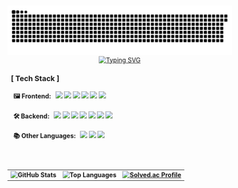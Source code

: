 <div align="center">
<picture>
  <source media="(prefers-color-scheme: dark)" srcset="https://raw.githubusercontent.com/naim-kim/naim-kim/output/github-contribution-grid-snake-dark.svg">
  <source media="(prefers-color-scheme: light)" srcset="https://raw.githubusercontent.com/naim-kim/naim-kim/output/github-contribution-grid-snake.svg">
  <img alt="github contribution grid snake animation" src="https://raw.githubusercontent.com/naim-kim/naim-kim/output/github-contribution-grid-snake.svg">
</picture>
 </div>

 <div align="center">
  <a href="https://git.io/typing-svg">
    <img src="https://readme-typing-svg.demolab.com?font=Fira+Code&pause=1000&color=0000FF&width=435&lines=Backend+Dev+in+the+Making+%F0%9F%9A%80" alt="Typing SVG" />
  </a>
</div>

<h3>&nbsp; [ Tech Stack ] </h3>

<h4>&nbsp;&nbsp;&nbsp;&nbsp;🖼️ Frontend:&nbsp;&nbsp;
<img src="https://img.shields.io/badge/Javascript-F7DF1E?style=for-the-badge&logo=javascript&logoColor=FFFFFF"/>
<img src="https://img.shields.io/badge/Typescript-3178C6?style=for-the-badge&logo=typescript&logoColor=FFFFFF"/>
<img src="https://img.shields.io/badge/React-61DAFB?style=for-the-badge&logo=React&logoColor=FFFFFF"/>
<img src="https://img.shields.io/badge/-React%20Query-FF4154?style=for-the-badge&logo=react%20query&logoColor=white"/>
<img src="https://img.shields.io/badge/flutter-02569B?style=for-the-badge&logo=flutter&logoColor=white"/>
<img src="https://img.shields.io/badge/firebase-FFCA28?style=for-the-badge&logo=firebase&logoColor=white"/>

<h4>&nbsp;&nbsp;&nbsp;&nbsp;🛠️ Backend:&nbsp;&nbsp;
<img src="https://img.shields.io/badge/Java-007396?style=for-the-badge&logo=java&logoColor=white"/>
<img src="https://img.shields.io/badge/Spring Boot-6DB33F?style=for-the-badge&logo=springboot&logoColor=white"/>
<img src="https://img.shields.io/badge/MySQL-4479A1?style=for-the-badge&logo=mysql&logoColor=white"/>
<img src="https://img.shields.io/badge/JPA-59666C?style=for-the-badge&logoColor=white"/>
<img src="https://img.shields.io/badge/JWT-000000?style=for-the-badge&logo=jsonwebtokens&logoColor=white"/>
<img src="https://img.shields.io/badge/Docker-2496ED?style=for-the-badge&logo=docker&logoColor=white"/>
<img src="https://img.shields.io/badge/AWS-232F3E?style=for-the-badge&logo=amazonaws&logoColor=white"/>

<h4>&nbsp;&nbsp;&nbsp;&nbsp;📚 Other Languages:&nbsp;&nbsp;
<img src="https://img.shields.io/badge/C-00599C?style=for-the-badge&logo=c&logoColor=white"/>
<img src="https://img.shields.io/badge/C++-00599C?style=for-the-badge&logo=c%2B%2B&logoColor=white"/>
<img src="https://img.shields.io/badge/Python-3776AB?style=for-the-badge&logo=python&logoColor=white"/>

<br/><br/>

<table align="center">
  <tr>
   <td align="left">
     <img width="390" src="https://github-readme-stats.vercel.app/api?username=naim-kim&show_icons=true&theme=transparent&count_private=true&hide_border=true" alt="GitHub Stats" />
   </td>
   <td align="center">
    <img width="390" src="https://github-readme-stats-naim-kims-projects.vercel.app/api/top-langs/?username=naim-kim&layout=compact&theme=transparent&show_icons=true&hide_border=true" alt="Top Languages" />
   </td>
   <td>
   <a href="https://solved.ac/profile/naimkim">
        <img src="http://mazassumnida.wtf/api/v2/generate_badge?boj=naimkim" width="390" alt="Solved.ac Profile">
      </a>
  </tr>
  </table>
